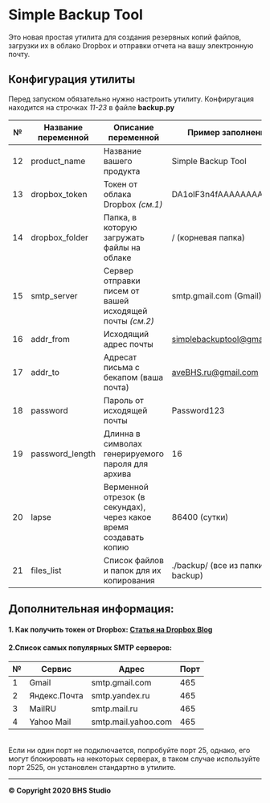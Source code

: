 # Simple Backup Tool
Это новая простая утилита для создания резервных копий файлов, загрузки их в облако Dropbox и отправки отчета на вашу электронную почту.

## Конфигурация утилиты
Перед запуском обязательно нужно настроить утилиту.
Конфиругация находится на строчках _11-23_ в файле **backup.py**

| №  | Название переменной | Описание переменной | Пример заполнения  |
|----|---------------------|---------------------|--------------------|
| 12 | product_name        | Название вашего продукта                    | Simple Backup Tool                   |
| 13 | dropbox_token       | Токен от облака Dropbox _(см.1)_                    | DA1oIF3n4fAAAAAAAAAA...              |
| 14 | dropbox_folder      | Папка, в которую загружать файлы на облаке                    | / (корневая папка)                   |
| 15 | smtp_server      | Сервер отправки писем от вашей исходящей почты _(см.2)_                    | smtp.gmail.com (Gmail)      |
| 16 | addr_from      | Исходящий адрес почты                    | simplebackuptool@gmail.com                   |
| 17 | addr_to      | Адресат письма с бекапом (ваша почта)                    | aveBHS.ru@gmail.com                   |
| 18 | password      | Пароль от исходящей почты                    | Password123                    |
| 19 | password_length      | Длинна в символах генерируемого пароля для архива                    |    16 |
| 20 | lapse      | Верменной отрезок (в секундах), через какое время создавать копию                    | 86400 (сутки)        |
| 21 | files_list      | Список файлов и папок для их копирования                    | ./backup/ (все из папки backup)     |

## Дополнительная информация:
#### 1. Как получить токен от Dropbox: [Статья на Dropbox Blog](https://blogs.dropbox.com/developers/2014/05/generate-an-access-token-for-your-own-account/ 'Открыть статью')
#### 2.Список самых популярных SMTP серверов:
| № | Сервис | Адрес | Порт |
|---|--------|-------|------|
| 1 | Gmail | smtp.gmail.com | 465 |
| 2 | Яндекс.Почта | smtp.yandex.ru | 465 |
| 3 | MailRU | smtp.mail.ru | 465 |
| 4 | Yahoo Mail | smtp.mail.yahoo.com | 465 |

<br>Если ни один порт не подключается, попробуйте порт 25, однако, его могут блокировать на некоторых серверах, в таком случае используйте порт 2525, он установлен стандартно в утилите. 

* * *

**© Copyright 2020 BHS Studio**

